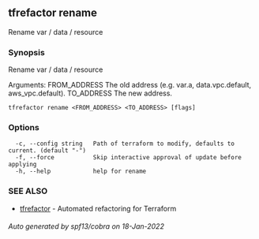 ## tfrefactor rename

Rename var / data / resource

### Synopsis

Rename var / data / resource

Arguments:
  FROM_ADDRESS     The old address (e.g. var.a, data.vpc.default, aws_vpc.default).
  TO_ADDRESS       The new address.


```
tfrefactor rename <FROM_ADDRESS> <TO_ADDRESS> [flags]
```

### Options

```
  -c, --config string   Path of terraform to modify, defaults to current. (default "-")
  -f, --force           Skip interactive approval of update before applying
  -h, --help            help for rename
```

### SEE ALSO

* [tfrefactor](tfrefactor.md)	 - Automated refactoring for Terraform

###### Auto generated by spf13/cobra on 18-Jan-2022
